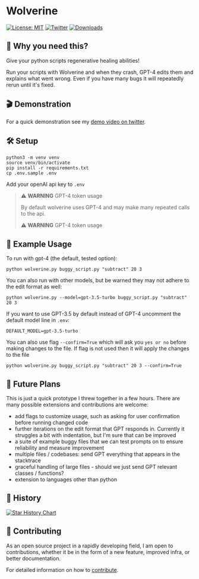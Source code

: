 # Wolverine

[![License: MIT](https://img.shields.io/badge/license-MIT-blue.svg)](https://opensource.org/licenses/MIT) 
[![Twitter](https://img.shields.io/twitter/url/https/twitter.com/bio_bootloader.svg?style=social&label=Follow%20%40bio_bootloader)](https://twitter.com/bio_bootloader) [![Downloads](https://static.pepy.tech/badge/wolverine/month)](https://pepy.tech/project/wolverine) 

## 🤔 Why you need this?

Give your python scripts regenerative healing abilities!

Run your scripts with Wolverine and when they crash, GPT-4 edits them and explains what went wrong. Even if you have many bugs it will repeatedly rerun until it's fixed.

## 🎬 Demonstration
For a quick demonstration see my [demo video on twitter](https://twitter.com/bio_bootloader/status/1636880208304431104).

## 🛠️ Setup

    python3 -m venv venv
    source venv/bin/activate
    pip install -r requirements.txt
    cp .env.sample .env

Add your openAI api key to `.env`

> :warning: **WARNING** GPT-4 token usage
>
> By default wolverine uses GPT-4 and may make many repeated calls to the api.
>
> :warning: **WARNING** GPT-4 token usage

## 📝 Example Usage

To run with gpt-4 (the default, tested option):

    python wolverine.py buggy_script.py "subtract" 20 3

You can also run with other models, but be warned they may not adhere to the edit format as well:

    python wolverine.py --model=gpt-3.5-turbo buggy_script.py "subtract" 20 3

If you want to use GPT-3.5 by default instead of GPT-4 uncomment the default model line in `.env`:

    DEFAULT_MODEL=gpt-3.5-turbo

You can also use flag `--confirm=True` which will ask you `yes or no` before making changes to the file. If flag is not used then it will apply the changes to the file

    python wolverine.py buggy_script.py "subtract" 20 3 --confirm=True

## 🔮 Future Plans

This is just a quick prototype I threw together in a few hours. There are many possible extensions and contributions are welcome:

- add flags to customize usage, such as asking for user confirmation before running changed code
- further iterations on the edit format that GPT responds in. Currently it struggles a bit with indentation, but I'm sure that can be improved
- a suite of example buggy files that we can test prompts on to ensure reliability and measure improvement
- multiple files / codebases: send GPT everything that appears in the stacktrace
- graceful handling of large files - should we just send GPT relevant classes / functions?
- extension to languages other than python

## 🌟 History

[![Star History Chart](https://api.star-history.com/svg?repos=biobootloader/wolverine&type=Date)](https://star-history.com/#biobootloader/wolverine)

## 💁 Contributing

As an open source project in a rapidly developing field, I am open to contributions, whether it be in the form of a new feature, improved infra, or better documentation.

For detailed information on how to [contribute](.github/CONTRIBUTING.md).
